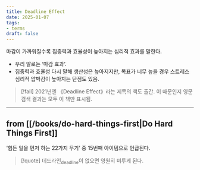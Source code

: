 ```yaml
---
title: Deadline Effect
date: 2025-01-07
tags:
- terms
draft: false
---
```


마감이 가까워질수록 집중력과 효율성이 높아지는 심리적 효과를 말한다. 
- 우리 말로는 ‘마감 효과’.
- 집중력과 효율성 다시 말해 생산성은 높아지지만, 목표가 너무 높을 경우 스트레스 심리적 압박감이 높아지는 단점도 있음.

> [!fail]
> 2021년엔 《Deadline Effect》라는 제목의 책도 출간. 이 때문인지 영문 검색 결과는 모두 이 책만 표시됨.


---
## from [[/books/do-hard-things-first|Do Hard Things First]]
‘힘든 일을 먼저 하는 22가지 무기’ 중 15번째 아이템으로 언급된다.

> [!quote]
> 데드라인<sub>deadline</sub>이 없으면 영원히 미루게 된다.